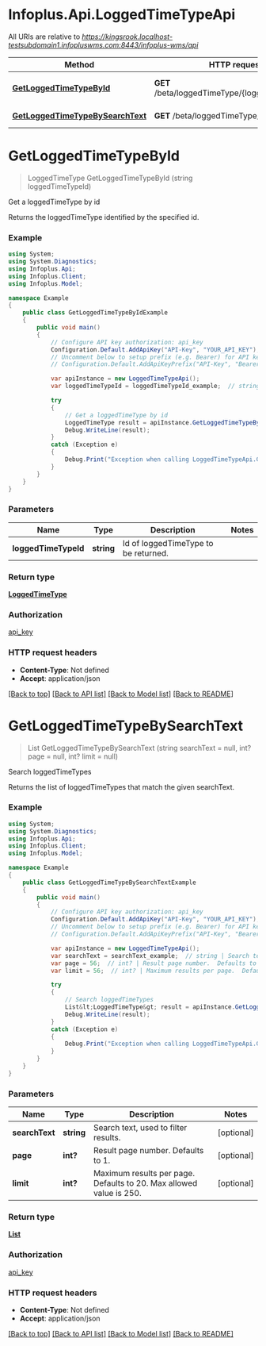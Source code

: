 # Infoplus.Api.LoggedTimeTypeApi

All URIs are relative to *https://kingsrook.localhost-testsubdomain1.infopluswms.com:8443/infoplus-wms/api*

Method | HTTP request | Description
------------- | ------------- | -------------
[**GetLoggedTimeTypeById**](LoggedTimeTypeApi.md#getloggedtimetypebyid) | **GET** /beta/loggedTimeType/{loggedTimeTypeId} | Get a loggedTimeType by id
[**GetLoggedTimeTypeBySearchText**](LoggedTimeTypeApi.md#getloggedtimetypebysearchtext) | **GET** /beta/loggedTimeType/search | Search loggedTimeTypes


<a name="getloggedtimetypebyid"></a>
# **GetLoggedTimeTypeById**
> LoggedTimeType GetLoggedTimeTypeById (string loggedTimeTypeId)

Get a loggedTimeType by id

Returns the loggedTimeType identified by the specified id.

### Example
```csharp
using System;
using System.Diagnostics;
using Infoplus.Api;
using Infoplus.Client;
using Infoplus.Model;

namespace Example
{
    public class GetLoggedTimeTypeByIdExample
    {
        public void main()
        {
            // Configure API key authorization: api_key
            Configuration.Default.AddApiKey("API-Key", "YOUR_API_KEY");
            // Uncomment below to setup prefix (e.g. Bearer) for API key, if needed
            // Configuration.Default.AddApiKeyPrefix("API-Key", "Bearer");

            var apiInstance = new LoggedTimeTypeApi();
            var loggedTimeTypeId = loggedTimeTypeId_example;  // string | Id of loggedTimeType to be returned.

            try
            {
                // Get a loggedTimeType by id
                LoggedTimeType result = apiInstance.GetLoggedTimeTypeById(loggedTimeTypeId);
                Debug.WriteLine(result);
            }
            catch (Exception e)
            {
                Debug.Print("Exception when calling LoggedTimeTypeApi.GetLoggedTimeTypeById: " + e.Message );
            }
        }
    }
}
```

### Parameters

Name | Type | Description  | Notes
------------- | ------------- | ------------- | -------------
 **loggedTimeTypeId** | **string**| Id of loggedTimeType to be returned. | 

### Return type

[**LoggedTimeType**](LoggedTimeType.md)

### Authorization

[api_key](../README.md#api_key)

### HTTP request headers

 - **Content-Type**: Not defined
 - **Accept**: application/json

[[Back to top]](#) [[Back to API list]](../README.md#documentation-for-api-endpoints) [[Back to Model list]](../README.md#documentation-for-models) [[Back to README]](../README.md)

<a name="getloggedtimetypebysearchtext"></a>
# **GetLoggedTimeTypeBySearchText**
> List<LoggedTimeType> GetLoggedTimeTypeBySearchText (string searchText = null, int? page = null, int? limit = null)

Search loggedTimeTypes

Returns the list of loggedTimeTypes that match the given searchText.

### Example
```csharp
using System;
using System.Diagnostics;
using Infoplus.Api;
using Infoplus.Client;
using Infoplus.Model;

namespace Example
{
    public class GetLoggedTimeTypeBySearchTextExample
    {
        public void main()
        {
            // Configure API key authorization: api_key
            Configuration.Default.AddApiKey("API-Key", "YOUR_API_KEY");
            // Uncomment below to setup prefix (e.g. Bearer) for API key, if needed
            // Configuration.Default.AddApiKeyPrefix("API-Key", "Bearer");

            var apiInstance = new LoggedTimeTypeApi();
            var searchText = searchText_example;  // string | Search text, used to filter results. (optional) 
            var page = 56;  // int? | Result page number.  Defaults to 1. (optional) 
            var limit = 56;  // int? | Maximum results per page.  Defaults to 20.  Max allowed value is 250. (optional) 

            try
            {
                // Search loggedTimeTypes
                List&lt;LoggedTimeType&gt; result = apiInstance.GetLoggedTimeTypeBySearchText(searchText, page, limit);
                Debug.WriteLine(result);
            }
            catch (Exception e)
            {
                Debug.Print("Exception when calling LoggedTimeTypeApi.GetLoggedTimeTypeBySearchText: " + e.Message );
            }
        }
    }
}
```

### Parameters

Name | Type | Description  | Notes
------------- | ------------- | ------------- | -------------
 **searchText** | **string**| Search text, used to filter results. | [optional] 
 **page** | **int?**| Result page number.  Defaults to 1. | [optional] 
 **limit** | **int?**| Maximum results per page.  Defaults to 20.  Max allowed value is 250. | [optional] 

### Return type

[**List<LoggedTimeType>**](LoggedTimeType.md)

### Authorization

[api_key](../README.md#api_key)

### HTTP request headers

 - **Content-Type**: Not defined
 - **Accept**: application/json

[[Back to top]](#) [[Back to API list]](../README.md#documentation-for-api-endpoints) [[Back to Model list]](../README.md#documentation-for-models) [[Back to README]](../README.md)

